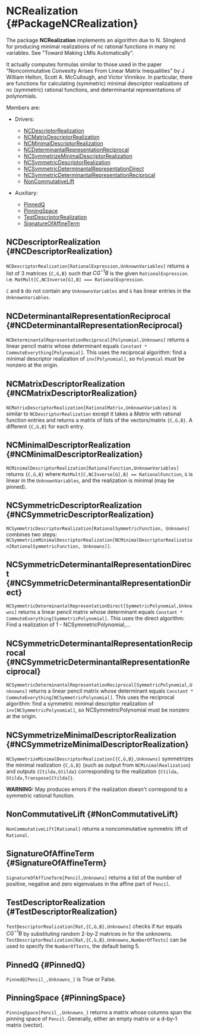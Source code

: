 # NCRealization {#PackageNCRealization}

The package **NCRealization** implements an algorithm due to N. Slinglend for producing minimal
realizations of nc rational functions in many nc variables. See "Toward Making LMIs Automatically".

It actually computes formulas similar to those used in the paper "Noncommutative Convexity Arises From Linear Matrix Inequalities" by J William Helton, Scott A. McCullough, and Victor Vinnikov. In particular, there are functions for calculating (symmetric) minimal descriptor realizations of nc (symmetric) rational functions, and determinantal representations of polynomials.

Members are:

* Drivers:
    * [NCDescriptorRealization](#NCDescriptorRealization)
    * [NCMatrixDescriptorRealization](#NCMatrixDescriptorRealization)
    * [NCMinimalDescriptorRealization](#NCMinimalDescriptorRealization)
    * [NCDeterminantalRepresentationReciprocal](#NCDeterminantalRepresentationReciprocal)
    * [NCSymmetrizeMinimalDescriptorRealization](#NCSymmetrizeMinimalDescriptorRealization)
    * [NCSymmetricDescriptorRealization](#NCSymmetricDescriptorRealization)
    * [NCSymmetricDeterminantalRepresentationDirect](#NCSymmetricDeterminantalRepresentationDirect)
    * [NCSymmetricDeterminantalRepresentationReciprocal](#NCSymmetricDeterminantalRepresentationReciprocal)
    * [NonCommutativeLift](#NonCommutativeLift)

* Auxiliary:
    * [PinnedQ](#PinnedQ)
    * [PinningSpace](#PinningSpace)
    * [TestDescriptorRealization](#TestDescriptorRealization)
    * [SignatureOfAffineTerm](#SignatureOfAffineTerm)

## NCDescriptorRealization {#NCDescriptorRealization}

`NCDescriptorRealization[RationalExpression,UnknownVariables]` returns a list of 3 matrices `{C,G,B}` such that $C G^{-1} B$ is the given `RationalExpression`. i.e. `MatMult[C,NCInverse[G],B] === RationalExpression`.

`C` and `B` do not contain any `UnknownsVariables` and `G` has linear entries
in the `UnknownVariables`.

## NCDeterminantalRepresentationReciprocal {#NCDeterminantalRepresentationReciprocal}

`NCDeterminantalRepresentationReciprocal[Polynomial,Unknowns]` returns a linear pencil matrix whose determinant
 equals `Constant * CommuteEverything[Polynomial]`. This uses the reciprocal algorithm: find a minimal descriptor realization of `inv[Polynomial]`, so `Polynomial` must be nonzero at the origin.

## NCMatrixDescriptorRealization {#NCMatrixDescriptorRealization}

`NCMatrixDescriptorRealization[RationalMatrix,UnknownVariables]` is similar to `NCDescriptorRealization` except it takes a *Matrix* with rational function entries and returns a matrix of lists of the vectors/matrix `{C,G,B}`. A different `{C,G,B}` for each entry.

## NCMinimalDescriptorRealization {#NCMinimalDescriptorRealization}

`NCMinimalDescriptorRealization[RationalFunction,UnknownVariables]` returns `{C,G,B}` where `MatMult[C,NCInverse[G],B] == RationalFunction`, `G` is linear in the `UnknownVariables`, and the realization is minimal (may be pinned).

## NCSymmetricDescriptorRealization {#NCSymmetricDescriptorRealization}

`NCSymmetricDescriptorRealization[RationalSymmetricFunction, Unknowns]` combines two steps: `NCSymmetrizeMinimalDescriptorRealization[NCMinimalDescriptorRealization[RationalSymmetricFunction, Unknowns]]`.

## NCSymmetricDeterminantalRepresentationDirect {#NCSymmetricDeterminantalRepresentationDirect}

`NCSymmetricDeterminantalRepresentationDirect[SymmetricPolynomial,Unknowns]` returns a linear pencil matrix whose determinant equals `Constant * CommuteEverything[SymmetricPolynomial]`. This uses the direct algorithm: Find a realization of 1 - NCSymmetricPolynomial,...

## NCSymmetricDeterminantalRepresentationReciprocal {#NCSymmetricDeterminantalRepresentationReciprocal}

`NCSymmetricDeterminantalRepresentationReciprocal[SymmetricPolynomial,Unknowns]` returns a linear pencil matrix whose determinant equals `Constant * CommuteEverything[NCSymmetricPolynomial]`. This uses the reciprocal algorithm: find a symmetric minimal descriptor realization of `inv[NCSymmetricPolynomial]`, so NCSymmetricPolynomial must be nonzero at the origin.

## NCSymmetrizeMinimalDescriptorRealization {#NCSymmetrizeMinimalDescriptorRealization}

`NCSymmetrizeMinimalDescriptorRealization[{C,G,B},Unknowns]` symmetrizes the minimal realization `{C,G,B}` (such as output from `NCMinimalRealization`) and outputs `{Ctilda,Gtilda}` corresponding to the realization `{Ctilda, Gtilda,Transpose[Ctilda]}`.

**WARNING:** May produces errors if the realization doesn't correspond to a symmetric rational function.

## NonCommutativeLift {#NonCommutativeLift}

`NonCommutativeLift[Rational]` returns a noncommutative symmetric lift of `Rational`.

## SignatureOfAffineTerm {#SignatureOfAffineTerm}

`SignatureOfAffineTerm[Pencil,Unknowns]` returns a list of the number of positive, negative and zero eigenvalues in the affine part of `Pencil`.

## TestDescriptorRealization {#TestDescriptorRealization}

`TestDescriptorRealization[Rat,{C,G,B},Unknowns]` checks if `Rat` equals $C G^{-1} B$ by substituting random 2-by-2 matrices in for the unknowns. `TestDescriptorRealization[Rat,{C,G,B},Unknowns,NumberOfTests]` can be used to specify the `NumberOfTests`, the default being 5.

## PinnedQ {#PinnedQ}

`PinnedQ[Pencil_,Unknowns_]` is True or False.

## PinningSpace {#PinningSpace}

`PinningSpace[Pencil_,Unknowns_]` returns a matrix whose columns span the pinning space of `Pencil`. Generally, either an empty matrix or a d-by-1 matrix (vector).



